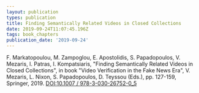 ```yaml
---
layout: publication
types: publication
title: Finding Semantically Related Videos in Closed Collections
date: 2019-09-24T11:07:45.196Z
tags: book_chapters
publication_date: '2019-09-24'
---
```

F. Markatopoulou, M. Zampoglou, E. Apostolidis, S. Papadopoulos, V. Mezaris, I. Patras, I. Kompatsiaris, "Finding Semantically Related Videos in Closed Collections", in book "Video Verification in the Fake News Era", V. Mezaris, L. Nixon, S. Papadopoulos, D. Teyssou (Eds.), pp. 127-159, Springer, 2019. [DOI:10.1007 / 978-3-030-26752-0_5](https://doi.org/10.1007/978-3-030-26752-0_5)
